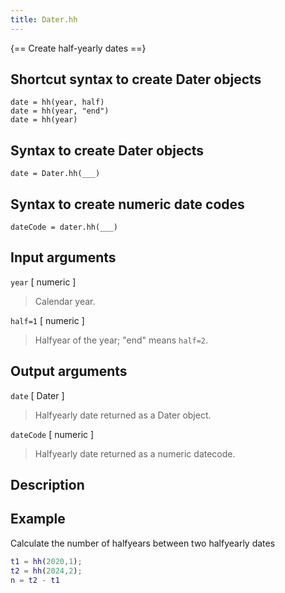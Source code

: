 ```yaml
---
title: Dater.hh
---
```


{== Create half-yearly dates ==}


## Shortcut syntax to create Dater objects

    date = hh(year, half)
    date = hh(year, "end")
    date = hh(year)


## Syntax to create Dater objects

    date = Dater.hh(___)


## Syntax to create numeric date codes

    dateCode = dater.hh(___)


## Input arguments

`year` [ numeric ] 

> Calendar year.


`half=1` [ numeric ]

> Halfyear of the year; "end" means `half=2`.


## Output arguments

`date` [ Dater ]

> Halfyearly date returned as a Dater object.


`dateCode` [ numeric ]

> Halfyearly date returned as a numeric datecode.


## Description


## Example

Calculate the number of halfyears between two halfyearly dates

```matlab
t1 = hh(2020,1);
t2 = hh(2024,2);
n = t2 - t1
```


